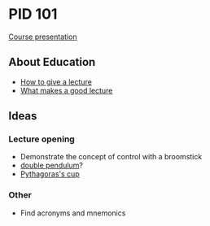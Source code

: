 # PID 101

[Course presentation](https://alphaville.github.io/pid-101)

## About Education

- [How to give a lecture](https://www.youtube.com/watch?v=Or5R_uPvPao)
- [What makes a good lecture](https://www.youtube.com/watch?v=Xuv3yT9XRAA)


## Ideas

### Lecture opening

- Demonstrate the concept of control with a broomstick
- [double pendulum](https://www.youtube.com/watch?v=mZ1hF_-cubA)?
- [Pythagoras's cup](https://www.youtube.com/watch?v=ISfIT3B4y6E)

### Other

- Find acronyms and mnemonics
